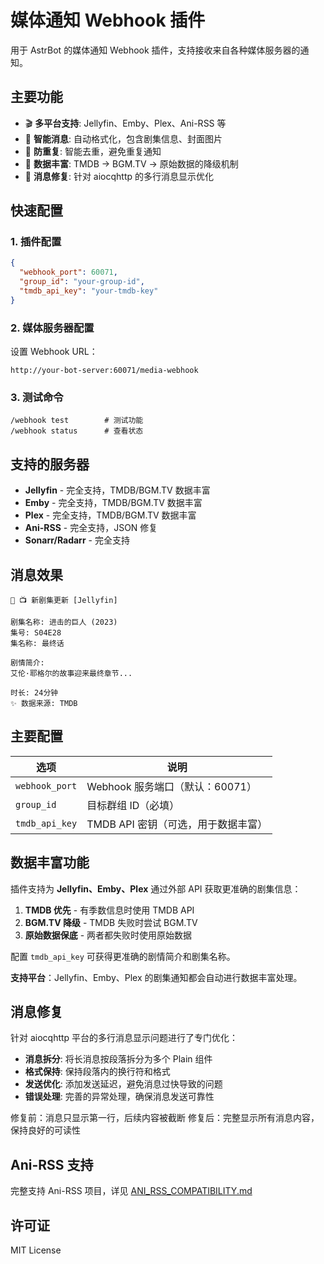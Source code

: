 # 媒体通知 Webhook 插件

用于 AstrBot 的媒体通知 Webhook 插件，支持接收来自各种媒体服务器的通知。

## 主要功能

- 🎬 **多平台支持**: Jellyfin、Emby、Plex、Ani-RSS 等
- 📱 **智能消息**: 自动格式化，包含剧集信息、封面图片
- 🔄 **防重复**: 智能去重，避免重复通知
- 🎯 **数据丰富**: TMDB → BGM.TV → 原始数据的降级机制
- 🔧 **消息修复**: 针对 aiocqhttp 的多行消息显示优化


## 快速配置

### 1. 插件配置
```json
{
  "webhook_port": 60071,
  "group_id": "your-group-id",
  "tmdb_api_key": "your-tmdb-key"
}
```

### 2. 媒体服务器配置
设置 Webhook URL：
```
http://your-bot-server:60071/media-webhook
```

### 3. 测试命令
```
/webhook test        # 测试功能
/webhook status      # 查看状态
```

## 支持的服务器

- **Jellyfin** - 完全支持，TMDB/BGM.TV 数据丰富
- **Emby** - 完全支持，TMDB/BGM.TV 数据丰富
- **Plex** - 完全支持，TMDB/BGM.TV 数据丰富
- **Ani-RSS** - 完全支持，JSON 修复
- **Sonarr/Radarr** - 完全支持

## 消息效果

```
🤖 📺 新剧集更新 [Jellyfin]

剧集名称: 进击的巨人 (2023)
集号: S04E28
集名称: 最终话

剧情简介:
艾伦·耶格尔的故事迎来最终章节...

时长: 24分钟
✨ 数据来源: TMDB
```

## 主要配置

| 选项 | 说明 |
|------|------|
| `webhook_port` | Webhook 服务端口（默认：60071） |
| `group_id` | 目标群组 ID（必填） |
| `tmdb_api_key` | TMDB API 密钥（可选，用于数据丰富） |

## 数据丰富功能

插件支持为 **Jellyfin、Emby、Plex** 通过外部 API 获取更准确的剧集信息：

1. **TMDB 优先** - 有季数信息时使用 TMDB API
2. **BGM.TV 降级** - TMDB 失败时尝试 BGM.TV
3. **原始数据保底** - 两者都失败时使用原始数据

配置 `tmdb_api_key` 可获得更准确的剧情简介和剧集名称。

**支持平台**：Jellyfin、Emby、Plex 的剧集通知都会自动进行数据丰富处理。

## 消息修复

针对 aiocqhttp 平台的多行消息显示问题进行了专门优化：

- **消息拆分**: 将长消息按段落拆分为多个 Plain 组件
- **格式保持**: 保持段落内的换行符和格式
- **发送优化**: 添加发送延迟，避免消息过快导致的问题
- **错误处理**: 完善的异常处理，确保消息发送可靠性

修复前：消息只显示第一行，后续内容被截断
修复后：完整显示所有消息内容，保持良好的可读性

## Ani-RSS 支持

完整支持 Ani-RSS 项目，详见 [ANI_RSS_COMPATIBILITY.md](ANI_RSS_COMPATIBILITY.md)

## 许可证

MIT License

